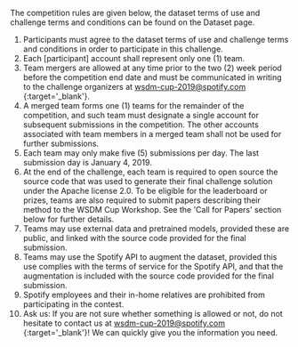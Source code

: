The competition rules are given below, the dataset terms of use and challenge terms and conditions can be found on the Dataset page.

1. Participants must agree to the dataset terms of use and challenge terms and conditions in order to participate in this challenge.
2. Each [participant] account shall represent only one (1) team.
3. Team mergers are allowed at any time prior to the two (2) week period before the competition end date and must be communicated in writing to the challenge organizers at [ wsdm-cup-2019@spotify.com ](wsdm-cup-2019@spotify.com){:target='_blank'}.
4. A merged team forms one (1) teams for the remainder of the competition, and such team must designate a single account for subsequent submissions in the competition. The other accounts associated with team members in a merged team shall not be used for further submissions.
5. Each team may only make five (5) submissions per day. The last submission day is January 4, 2019.
6. At the end of the challenge, each team is required to open source the source code that was used to generate their final challenge solution under the Apache license 2.0. To be eligible for the leaderboard or prizes, teams are also required to submit papers describing their method to the WSDM Cup Workshop. See the 'Call for Papers' section below for further details.
7. Teams may use external data and pretrained models, provided these are public, and linked with the source code provided for the final submission.
8. Teams may use the Spotify API to augment the dataset, provided this use complies with the terms of service for the Spotify API, and that the augmentation is included with the source code provided for the final submission.
9. Spotify employees and their in-home relatives are prohibited from participating in the contest.
10. Ask us: If you are not sure whether something is allowed or not, do not hesitate to contact us at [ wsdm-cup-2019@spotify.com ](wsdm-cup-2019@spotify.com){:target='_blank'}! We can quickly give you the information you need.